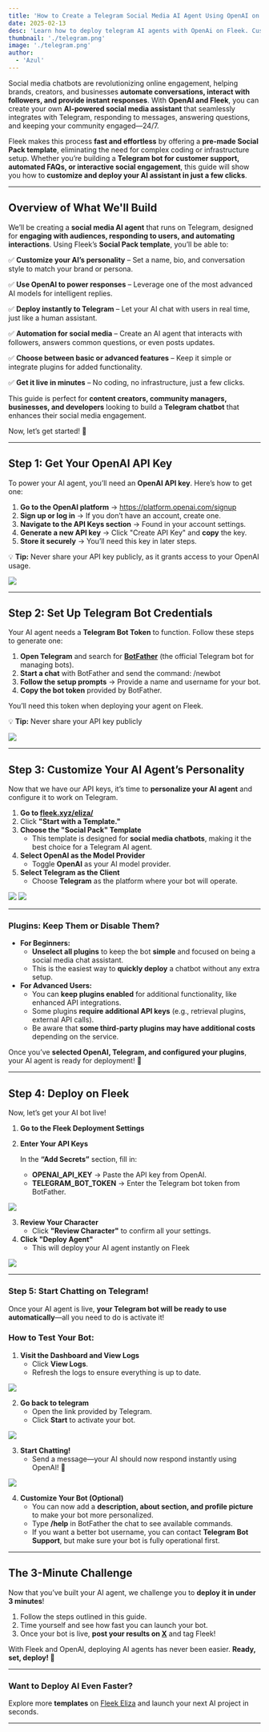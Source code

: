 ```yaml
---
title: 'How to Create a Telegram Social Media AI Agent Using OpenAI on Fleek'
date: 2025-02-13
desc: 'Learn how to deploy telegram AI agents with OpenAi on Fleek. Customize your social media bot, integrate with telegram, and launch in minutes."'
thumbnail: './telegram.png'
image: './telegram.png'
author:
  - 'Azul'
---
```


Social media chatbots are revolutionizing online engagement, helping brands, creators, and businesses **automate conversations, interact with followers, and provide instant responses**. With **OpenAI and Fleek**, you can create your own **AI-powered social media assistant** that seamlessly integrates with Telegram, responding to messages, answering questions, and keeping your community engaged—24/7.

Fleek makes this process **fast and effortless** by offering a **pre-made Social Pack template**, eliminating the need for complex coding or infrastructure setup. Whether you’re building a **Telegram bot for customer support, automated FAQs, or interactive social engagement**, this guide will show you how to **customize and deploy your AI assistant in just a few clicks**.

---

## **Overview of What We'll Build**

We’ll be creating a **social media AI agent** that runs on Telegram, designed for **engaging with audiences, responding to users, and automating interactions**. Using Fleek’s **Social Pack template**, you’ll be able to:

✅ **Customize your AI’s personality** – Set a name, bio, and conversation style to match your brand or persona.

✅ **Use OpenAI to power responses** – Leverage one of the most advanced AI models for intelligent replies.

✅ **Deploy instantly to Telegram** – Let your AI chat with users in real time, just like a human assistant.

✅ **Automation for social media** – Create an AI agent that interacts with followers, answers common questions, or even posts updates.

✅ **Choose between basic or advanced features** – Keep it simple or integrate plugins for added functionality.

✅ **Get it live in minutes** – No coding, no infrastructure, just a few clicks.

This guide is perfect for **content creators, community managers, businesses, and developers** looking to build a **Telegram chatbot** that enhances their social media engagement.

Now, let’s get started! 🚀

---

## **Step 1: Get Your OpenAI API Key**

To power your AI agent, you’ll need an **OpenAI API key**. Here’s how to get one:

1. **Go to the OpenAI platform** → https://platform.openai.com/signup
2. **Sign up or log in** → If you don’t have an account, create one.
3. **Navigate to the API Keys section** → Found in your account settings.
4. **Generate a new API key** → Click "Create API Key" and **copy** the key.
5. **Store it securely** → You’ll need this key in later steps.

💡 **Tip:** Never share your API key publicly, as it grants access to your OpenAI usage.

![](./apikeys.png)

---

## **Step 2: Set Up Telegram Bot Credentials**

Your AI agent needs a **Telegram Bot Token** to function. Follow these steps to generate one:

1. **Open Telegram** and search for [**BotFather**](https://t.me/BotFather) (the official Telegram bot for managing bots).
2. **Start a chat** with BotFather and send the command: /newbot
3. **Follow the setup prompts** → Provide a name and username for your bot.
4. **Copy the bot token** provided by BotFather.

You’ll need this token when deploying your agent on Fleek.

💡 **Tip:** Never share your API key publicly

![](./tgtoken.png)

---

## **Step 3: Customize Your AI Agent’s Personality**

Now that we have our API keys, it’s time to **personalize your AI agent** and configure it to work on Telegram.

1. **Go to [fleek.xyz/eliza/](https://fleek.xyz/eliza/)**
2. Click **"Start with a Template."**
3. **Choose the "Social Pack" Template**
   - This template is designed for **social media chatbots**, making it the best choice for a Telegram AI agent.
4. **Select OpenAI as the Model Provider**
   - Toggle **OpenAI** as your AI model provider.
5. **Select Telegram as the Client**
   - Choose **Telegram** as the platform where your bot will operate.

![](./templatename.png)
![](./model.png)

---

### **Plugins: Keep Them or Disable Them?**

- **For Beginners:**
  - **Unselect all plugins** to keep the bot **simple** and focused on being a social media chat assistant.
  - This is the easiest way to **quickly deploy** a chatbot without any extra setup.
- **For Advanced Users:**
  - You can **keep plugins enabled** for additional functionality, like enhanced API integrations.
  - Some plugins **require additional API keys** (e.g., retrieval plugins, external API calls).
  - Be aware that **some third-party plugins may have additional costs** depending on the service.

Once you’ve **selected OpenAI, Telegram, and configured your plugins**, your AI agent is ready for deployment! 🎉

---

## **Step 4: Deploy on Fleek**

Now, let’s get your AI bot live!

1. **Go to the Fleek Deployment Settings**
2. **Enter Your API Keys**

   In the **“Add Secrets”** section, fill in:

   - **OPENAI_API_KEY** → Paste the API key from OpenAI.
   - **TELEGRAM_BOT_TOKEN** → Enter the Telegram bot token from BotFather.

![](./apikey.png)

3. **Review Your Character**
   - Click **"Review Character"** to confirm all your settings.
4. **Click "Deploy Agent"**
   - This will deploy your AI agent instantly on Fleek

![](./agentlive.png)

---

### **Step 5: Start Chatting on Telegram!**

Once your AI agent is live, **your Telegram bot will be ready to use automatically**—all you need to do is activate it!

### **How to Test Your Bot:**

1. **Visit the Dashboard and View Logs**
   - Click **View Logs**.
   - Refresh the logs to ensure everything is up to date.

![](./testbot.png)

2. **Go back to telegram**
   - Open the link provided by Telegram.
   - Click **Start** to activate your bot.

![](./tgtoken.png)

3. **Start Chatting!**
   - Send a message—your AI should now respond instantly using OpenAI! 🎉

![](./queenresponse.gif)

4. **Customize Your Bot (Optional)**
   - You can now add a **description, about section, and profile picture** to make your bot more personalized.
   - Type **/help** in BotFather the chat to see available commands.
   - If you want a better bot username, you can contact **Telegram Bot Support**, but make sure your bot is fully operational first.

---

## **The 3-Minute Challenge**

Now that you’ve built your AI agent, we challenge you to **deploy it in under 3 minutes**!

1. Follow the steps outlined in this guide.
2. Time yourself and see how fast you can launch your bot.
3. Once your bot is live, **post your results on [X](https://x.com/fleek)** and tag Fleek!

With Fleek and OpenAI, deploying AI agents has never been easier. **Ready, set, deploy! 🚀**

---

### **Want to Deploy AI Even Faster?**

Explore more **templates** on [Fleek Eliza](https://fleek.xyz/eliza/) and launch your next AI project in seconds.

---
